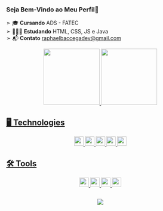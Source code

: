 ### Seja Bem-Vindo ao Meu Perfil👋
➣ 🎓 **Cursando** ADS - FATEC <br>
➣ 👨🏻‍💻 **Estudando** HTML, CSS, JS e Java <br>
➣  :mailbox_with_mail:  **Contato** raphaelbaccegadev@gmail.com



<div align="center">
  <a href="https://github.com/RaphaelBaccega">
  <img height="150em"  src="https://github-readme-stats.vercel.app/api?username=RaphaelBaccega&show_icons=true&include_all_commits=true&count_private=true&theme=react"/>
  <img height="150em"  src="https://github-readme-stats.vercel.app/api/top-langs/?username=RaphaelBaccega&layout=compact&theme=react"/>
</div> 
  
  <h2>🖥️ Technologies</h2> 
  
  <div align="center">
    <img src="https://img.shields.io/badge/HTML5-E34F26?style=for-the-badge&logo=html5&logoColor=white" height="25"/>
    <img src="https://img.shields.io/badge/CSS3-1572B6?style=for-the-badge&logo=css3&logoColor=white" height="25"/>
    <img src="https://img.shields.io/badge/JavaScript-F7DF1E?style=for-the-badge&logo=javascript&logoColor=black" height="25"/>
    <img src="https://img.shields.io/badge/PHP-777BB4?style=for-the-badge&logo=php&logoColor=white" height="25"/>
    <img src="https://img.shields.io/badge/MySQL-00000F?style=for-the-badge&logo=mysql&logoColor=white" height="25"/>
  </div>
  
  <h2>🛠️ Tools</h2> 
  
  <div align="center">
    <img src="https://img.shields.io/badge/Figma-cc3e13?style=for-the-badge&logo=figma&logoColor=white" height="25"/>
     <img src="https://img.shields.io/badge/Bootstrap-563D7C?style=for-the-badge&logo=bootstrap&logoColor=white" height="25"/>
     <img src="https://img.shields.io/badge/Git-F24E1E?style=for-the-badge&logo=git&logoColor=white" height="25"> 
    <img src="https://img.shields.io/badge/GitHub-black?style=for-the-badge&logo=github&logoColor=white" height="25"> 
  </div>
  
##
  <div align="center">
    <a href="https://www.linkedin.com/in/raphael-couto-baccega/"/><img src="https://img.shields.io/badge/LinkedIn-0077B5?style=for-the-badge&logo=linkedin&logoColor=white"/>
    
